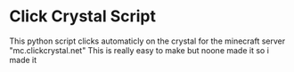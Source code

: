 # Click Crystal Script

This python script clicks automaticly on the crystal for the minecraft server "mc.clickcrystal.net" 
This is really easy to make but noone made it so i made it
